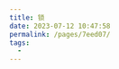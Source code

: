 ```yaml
---
title: 锁
date: 2023-07-12 10:47:58
permalink: /pages/7eed07/
tags:
  - 
---
```

<iframe sandbox scrolling="no" frameborder="0"       
height="3894px" 
width="890px"
:src="$withBase('/images/iOSHtml/11.锁.html')" > </iframe> 
<div>The content of mind map is Created by <a href="https://xmind.cn" target="_blank" title="edrawsoft">XMind</a> && <a href="https://www.edrawsoft.com/" target="_blank" title="edrawsoft">MindMaster</a> software</div>
